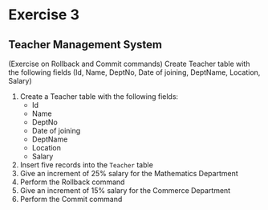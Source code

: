 # Exercise 3
## Teacher Management System

(Exercise on Rollback and Commit commands) Create Teacher table with the following fields (Id, Name, DeptNo, Date of joining, DeptName, Location, Salary)

1. Create a Teacher table with the following fields:
   - Id
   - Name
   - DeptNo
   - Date of joining
   - DeptName
   - Location
   - Salary
2. Insert five records into the `Teacher` table
3. Give an increment of 25% salary for the Mathematics Department
4. Perform the Rollback command
5. Give an increment of 15% salary for the Commerce Department
6. Perform the Commit command
